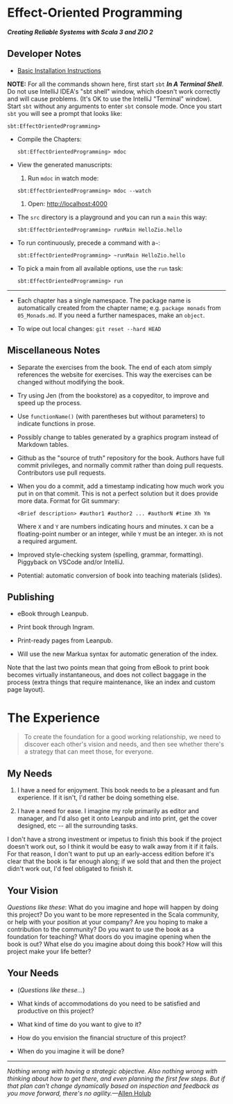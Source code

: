 # Effect-Oriented Programming

***Creating Reliable Systems with Scala 3 and ZIO 2***

## Developer Notes

* [Basic Installation Instructions](https://github.com/EffectOrientedProgramming/Examples#effect-oriented-programming-book-examples)

**NOTE:** For all the commands shown here, first start `sbt` ***In A Terminal Shell***.
Do not use IntelliJ IDEA's "sbt shell" window, which doesn't work correctly and will cause problems.
(It's OK to use the IntelliJ "Terminal" window).
Start `sbt` without any arguments to enter `sbt` console mode.
Once you start `sbt` you will see a prompt that looks like:

```text
sbt:EffectOrientedProgramming>
```

* Compile the Chapters:

  ```text
  sbt:EffectOrientedProgramming> mdoc
  ```

* View the generated manuscripts:
  1. Run `mdoc` in watch mode:

    ```text
    sbt:EffectOrientedProgramming> mdoc --watch
    ```

  1. Open: [http://localhost:4000](http://localhost:4000)

* The `src` directory is a playground and you can run a `main` this way:

  ```text
  sbt:EffectOrientedProgramming> runMain HelloZio.hello
  ```

* To run continuously, precede a command with a`~`:

  ```text
  sbt:EffectOrientedProgramming> ~runMain HelloZio.hello
  ```

* To pick a main from all available options, use the `run` task:

  ```text
  sbt:EffectOrientedProgramming> run
  ```

---

* Each chapter has a single namespace.
  The package name is automatically created from the chapter name; e.g. `package monads` from `05_Monads.md`.
  If you need a further namespaces, make an `object`.

* To wipe out local changes: `git reset --hard HEAD`

## Miscellaneous Notes

- Separate the exercises from the book. The end of each atom simply references
  the website for exercises. This way the exercises can be changed without
  modifying the book.

- Try using Jen (from the bookstore) as a copyeditor, to improve and
  speed up the process.

- Use `functionName()` (with parentheses but without parameters) to indicate functions in prose.

- Possibly change to tables generated by a graphics program instead of Markdown tables.

- Github as the "source of truth" repository for the book. Authors have
  full commit privileges, and normally commit rather than doing pull requests.
  Contributors use pull requests.

- When you do a commit, add a timestamp indicating how
  much work you put in on that commit. This is not a perfect solution but it
  does provide more data. Format for Git summary:
  ```
  <Brief description> #author1 #author2 ... #authorN #time Xh Ym
  ```
  Where `X` and `Y` are numbers indicating hours and minutes. `X` can be
  a floating-point number or an integer, while `Y` must be an integer. `Xh` is
  not a required argument.

- Improved style-checking system (spelling, grammar, formatting). Piggyback on
  VSCode and/or IntelliJ.

- Potential: automatic conversion of book into teaching materials (slides).

## Publishing

- eBook through Leanpub.

- Print book through Ingram.

- Print-ready pages from Leanpub.

- Will use the new Markua syntax for automatic generation of the index.

Note that the last two points mean that going from eBook to print book becomes
virtually instantaneous, and does not collect baggage in the process (extra
things that require maintenance, like an index and custom page layout).

# The Experience

> To create the foundation for a good working relationship, we need to discover
> each other's vision and needs, and then see whether there's a strategy that
> can meet those, for everyone.

## My Needs

1. I have a need for enjoyment. This book needs to be a pleasant and fun
experience. If it isn't, I'd rather be doing something else.

2. I have a need for ease. I imagine my role primarily as editor and manager,
and I'd also get it onto Leanpub and into print, get the cover designed, etc --
all the surrounding tasks.

I don't have a strong investment or impetus to finish this book if the project
doesn't work out, so I think it would be easy to walk away from it if it fails.
For that reason, I don't want to put up an early-access edition before it's
clear that the book is far enough along; if we sold that and then the project
didn't work out, I'd feel obligated to finish it.

## Your Vision

*Questions like these*: What do you imagine and hope will happen by doing this
project? Do you want to be more represented in the Scala community, or help
with your position at your company? Are you hoping to make a contribution to
the community? Do you want to use the book as a foundation for teaching? What
doors do you imagine opening when the book is out? What else do you imagine
about doing this book? How will this project make your life better?

## Your Needs

- (*Questions like these...*)

- What kinds of accommodations do you need to be satisfied and productive on this project?

- What kind of time do you want to give to it?

- How do you envision the financial structure of this project?

- When do you imagine it will be done?

--------------------

*Nothing wrong with having a strategic objective. Also nothing wrong with
thinking about how to get there, and even planning the first few steps. But if
that plan can't change dynamically based on inspection and feedback as you
move forward, there's no agility.*&mdash;[Allen Holub](https://twitter.com/allenholub)
